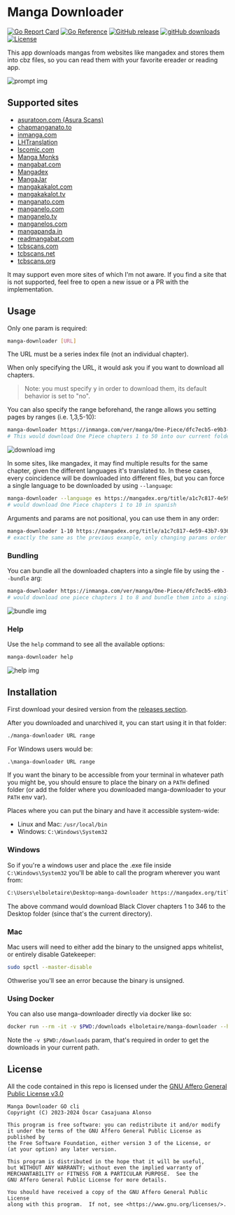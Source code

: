 Manga Downloader
================

[![Go Report Card][go report card]][go report]
[![Go Reference][go reference badge]][go reference]
[![GitHub release][release badge]][releases]
[![gitHub downloads]][releases]
[![License][license badge]][license]

This app downloads mangas from websites like mangadex and stores them into cbz
files, so you can read them with your favorite ereader or reading app.

![prompt img]

Supported sites
---------------

- [asuratoon.com (Asura Scans)](https://asuratoon.com)
- [chapmanganato.to](https://chapmanganato.to)
- [inmanga.com](https://inmanga.com)
- [LHTranslation](https://lhtranslation.net)
- [lscomic.com](https://lscomic.com/)
- [Manga Monks](https://mangamonks.com)
- [mangabat.com](https://mangabat.com)
- [Mangadex](https://mangadex.org)
- [MangaJar](https://mangajar.pro)
- [mangakakalot.com](https://mangakakalot.com)
- [mangakakalot.tv](https://mangakakalot.tv)
- [manganato.com](https://manganato.com)
- [manganelo.com](https://manganelo.com)
- [manganelo.tv](https://manganelo.tv)
- [manganelos.com](http://manganelos.com)
- [mangapanda.in](https://mangapanda.in)
- [readmangabat.com](https://readmangabat.com)
- [tcbscans.com](https://tcbscans.com)
- [tcbscans.net](https://www.tcbscans.net)
- [tcbscans.org](https://www.tcbscans.org)

It may support even more sites of which I'm not aware. If you find a site that is not supported, feel free to open a new issue or a PR with the implementation.

Usage
-----

Only one param is required:

~~~bash
manga-downloader [URL]
~~~

The URL must be a series index file (not an individual chapter).

When only specifying the URL, it would ask you if you want to download all
chapters.

> Note: you must specify <kbd>y</kbd> in order to download them, its default
> behavior is set to "no".

You can also specify the range beforehand, the range allows you setting pages by
ranges (i.e. 1,3,5-10):

~~~bash
manga-downloader https://inmanga.com/ver/manga/One-Piece/dfc7ecb5-e9b3-4aa5-a61b-a498993cd935 1-50
# This would download One Piece chapters 1 to 50 into our current folder
~~~

![download img]

In some sites, like mangadex, it may find multiple results for the same chapter,
given the different languages it's translated to. In these cases, every
coincidence will be downloaded into different files, but you can force a single
language to be downloaded by using `--language`:

~~~bash
manga-downloader --language es https://mangadex.org/title/a1c7c817-4e59-43b7-9365-09675a149a6f/one-piece 1-10
# would download One Piece chapters 1 to 10 in spanish
~~~

Arguments and params are not positional, you can use them in any order:

~~~bash
manga-downloader 1-10 https://mangadex.org/title/a1c7c817-4e59-43b7-9365-09675a149a6f/one-piece --language es
# exactly the same as the previous example, only changing params order
~~~

### Bundling

You can bundle all the downloaded chapters into a single file by using the
`--bundle` arg:

~~~bash
manga-downloader https://inmanga.com/ver/manga/One-Piece/dfc7ecb5-e9b3-4aa5-a61b-a498993cd935 1-8 --bundle
# would download one piece chapters 1 to 8 and bundle them into a single file
~~~

![bundle img]

### Help

Use the `help` command to see all the available options:

~~~bash
manga-downloader help
~~~

![help img]

Installation
------------

First download your desired version from the [releases section][releases].

After you downloaded and unarchived it, you can start using it in that folder:

~~~bash
./manga-downloader URL range
~~~

For Windows users would be:

~~~cmd
.\manga-downloader URL range
~~~

If you want the binary to be accessible from your terminal in whatever path you
might be, you should ensure to place the binary on a `PATH` defined folder (or
add the folder where you downloaded manga-downloader to your `PATH` env var).

Places where you can put the binary and have it accessible system-wide:

- Linux and Mac: `/usr/local/bin`
- Windows: `C:\Windows\System32`

### Windows

So if you're a windows user and place the .exe file inside `C:\Windows\System32`
you'll be able to call the program wherever you want from:

~~~bash
C:\Users\elboletaire\Desktop>manga-downloader https://mangadex.org/title/e7eabe96-aa17-476f-b431-2497d5e9d060/black-clover 1-346
~~~

The above command would download Black Clover chapters 1 to 346 to the Desktop
folder (since that's the current directory).

### Mac

Mac users will need to either add the binary to the unsigned apps whitelist, or
entirely disable Gatekeeper:

~~~bash
sudo spctl --master-disable
~~~

Othwerise you'll see an error because the binary is unsigned.

### Using Docker

You can also use manga-downloader directly via docker like so:

~~~bash
docker run --rm -it -v $PWD:/downloads elboletaire/manga-downloader --help
~~~

Note the `-v $PWD:/downloads` param, that's required in order to get the downloads in your current path.

License
-------

All the code contained in this repo is licensed under the
[GNU Affero General Public License v3.0][license]

    Manga Downloader GO cli
    Copyright (C) 2023-2024 Òscar Casajuana Alonso

    This program is free software: you can redistribute it and/or modify
    it under the terms of the GNU Affero General Public License as published by
    the Free Software Foundation, either version 3 of the License, or
    (at your option) any later version.

    This program is distributed in the hope that it will be useful,
    but WITHOUT ANY WARRANTY; without even the implied warranty of
    MERCHANTABILITY or FITNESS FOR A PARTICULAR PURPOSE.  See the
    GNU Affero General Public License for more details.

    You should have received a copy of the GNU Affero General Public License
    along with this program.  If not, see <https://www.gnu.org/licenses/>.

[github downloads]: https://img.shields.io/github/downloads/elboletaire/manga-downloader/total
[go report]: https://goreportcard.com/report/github.com/elboletaire/manga-downloader
[go report card]: https://goreportcard.com/badge/github.com/elboletaire/manga-downloader
[go reference]: https://pkg.go.dev/github.com/elboletaire/manga-downloader
[go reference badge]: https://pkg.go.dev/badge/github.com/elboletaire/manga-downloader.svg
[release badge]: https://img.shields.io/github/release/elboletaire/manga-downloader.svg
[license]: ./LICENSE
[license badge]: https://img.shields.io/github/license/elboletaire/manga-downloader?color=green
[releases]: https://github.com/elboletaire/manga-downloader/releases
[issues]: https://github.com/elboletaire/manga-downloader/issues
[download img]: https://raw.githubusercontent.com/elboletaire/manga-downloader/master/demos/download.gif
[bundle img]: https://raw.githubusercontent.com/elboletaire/manga-downloader/master/demos/bundle.gif
[help img]: https://raw.githubusercontent.com/elboletaire/manga-downloader/master/demos/help.gif
[prompt img]: https://raw.githubusercontent.com/elboletaire/manga-downloader/master/demos/prompt.gif
